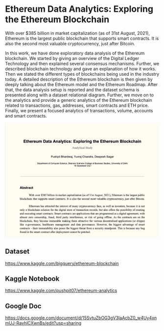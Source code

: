 # Ethereum Data Analytics: Exploring the Ethereum Blockchain

With over $385 billion in market capitalization (as of 31st August, 2021), Ethereum is the largest public blockchain that supports smart contracts. It is also the second most valuable cryptocurrency, just after Bitcoin.

In this work, we have done exploratory data analysis of the Ethereum blockchain. We started by giving an overview of the Digital Ledger Technology and then explained several consensus mechanisms. Further, we described blockchain technology and gave an explanation of how it works. Then we stated the different types of blockchains being used in the industry today. A detailed description of the Ethereum blockchain is then given by deeply talking about the Ethereum model and the Ethereum Roadmap. After that, the data analysis setup is reported and the dataset schema is presented along with a dataset relational diagram.
Further, we move on to the analytics and provide a generic analytics of the Ethereum blockchain related to transactions, gas, addresses, smart contracts and ETH price. Finally, we present a focused analytics of transactions, volume, accounts and smart contracts.

<img src="./eth_research.png" alt="..." />

<br/>

## Dataset

https://www.kaggle.com/bigquery/ethereum-blockchain

## Kaggle Notebook

https://www.kaggle.com/pushpit07/ethereum-analytics

## Google Doc

https://docs.google.com/document/d/15SvtuZbOG3gV3IaAcbZ0_w4Uy4xnmUJ-RavhlCXwnBs/edit?usp=sharing
